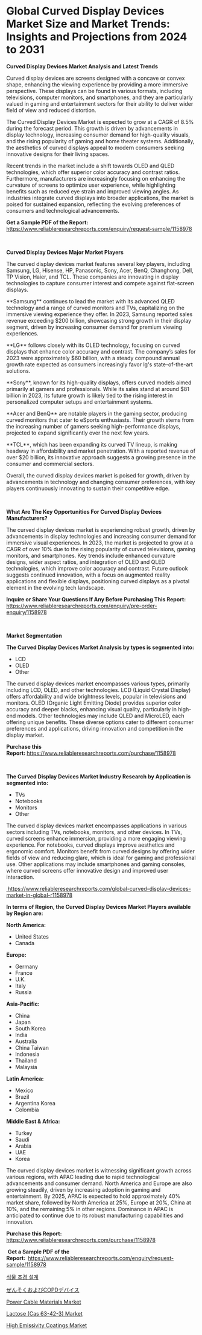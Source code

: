 <p><h1>Global Curved Display Devices Market Size and Market Trends: Insights and Projections from 2024 to 2031</h1></p><p><strong>Curved Display Devices Market Analysis and Latest Trends</strong></p>
<p><p>Curved display devices are screens designed with a concave or convex shape, enhancing the viewing experience by providing a more immersive perspective. These displays can be found in various formats, including televisions, computer monitors, and smartphones, and they are particularly valued in gaming and entertainment sectors for their ability to deliver wider field of view and reduced distortion.</p><p>The Curved Display Devices Market is expected to grow at a CAGR of 8.5% during the forecast period. This growth is driven by advancements in display technology, increasing consumer demand for high-quality visuals, and the rising popularity of gaming and home theater systems. Additionally, the aesthetics of curved displays appeal to modern consumers seeking innovative designs for their living spaces.</p><p>Recent trends in the market include a shift towards OLED and QLED technologies, which offer superior color accuracy and contrast ratios. Furthermore, manufacturers are increasingly focusing on enhancing the curvature of screens to optimize user experience, while highlighting benefits such as reduced eye strain and improved viewing angles. As industries integrate curved displays into broader applications, the market is poised for sustained expansion, reflecting the evolving preferences of consumers and technological advancements.</p></p>
<p><strong>Get a Sample PDF of the Report:&nbsp;</strong> <a href="https://www.reliableresearchreports.com/enquiry/request-sample/1158978">https://www.reliableresearchreports.com/enquiry/request-sample/1158978</a></p>
<p>&nbsp;</p>
<p><strong>Curved Display Devices Major Market Players</strong></p>
<p><p>The curved display devices market features several key players, including Samsung, LG, Hisense, HP, Panasonic, Sony, Acer, BenQ, Changhong, Dell, TP Vision, Haier, and TCL. These companies are innovating in display technologies to capture consumer interest and compete against flat-screen displays.</p><p>**Samsung** continues to lead the market with its advanced QLED technology and a range of curved monitors and TVs, capitalizing on the immersive viewing experience they offer. In 2023, Samsung reported sales revenue exceeding $200 billion, showcasing strong growth in their display segment, driven by increasing consumer demand for premium viewing experiences.</p><p>**LG** follows closely with its OLED technology, focusing on curved displays that enhance color accuracy and contrast. The company’s sales for 2023 were approximately $60 billion, with a steady compound annual growth rate expected as consumers increasingly favor lg's state-of-the-art solutions.</p><p>**Sony**, known for its high-quality displays, offers curved models aimed primarily at gamers and professionals. While its sales stand at around $81 billion in 2023, its future growth is likely tied to the rising interest in personalized computer setups and entertainment systems.</p><p>**Acer and BenQ** are notable players in the gaming sector, producing curved monitors that cater to eSports enthusiasts. Their growth stems from the increasing number of gamers seeking high-performance displays, projected to expand significantly over the next few years.</p><p>**TCL**, which has been expanding its curved TV lineup, is making headway in affordability and market penetration. With a reported revenue of over $20 billion, its innovative approach suggests a growing presence in the consumer and commercial sectors.</p><p>Overall, the curved display devices market is poised for growth, driven by advancements in technology and changing consumer preferences, with key players continuously innovating to sustain their competitive edge.</p></p>
<p>&nbsp;</p>
<p><strong>What Are The Key Opportunities For Curved Display Devices Manufacturers?</strong></p>
<p><p>The curved display devices market is experiencing robust growth, driven by advancements in display technologies and increasing consumer demand for immersive visual experiences. In 2023, the market is projected to grow at a CAGR of over 10% due to the rising popularity of curved televisions, gaming monitors, and smartphones. Key trends include enhanced curvature designs, wider aspect ratios, and integration of OLED and QLED technologies, which improve color accuracy and contrast. Future outlook suggests continued innovation, with a focus on augmented reality applications and flexible displays, positioning curved displays as a pivotal element in the evolving tech landscape.</p></p>
<p><strong>Inquire or Share Your Questions If Any Before Purchasing This Report:</strong> <a href="https://www.reliableresearchreports.com/enquiry/pre-order-enquiry/1158978">https://www.reliableresearchreports.com/enquiry/pre-order-enquiry/1158978</a></p>
<p>&nbsp;</p>
<p><strong>Market Segmentation</strong></p>
<p><strong>The Curved Display Devices Market Analysis by types is segmented into:</strong></p>
<p><ul><li>LCD</li><li>OLED</li><li>Other</li></ul></p>
<p><p>The curved display devices market encompasses various types, primarily including LCD, OLED, and other technologies. LCD (Liquid Crystal Display) offers affordability and wide brightness levels, popular in televisions and monitors. OLED (Organic Light Emitting Diode) provides superior color accuracy and deeper blacks, enhancing visual quality, particularly in high-end models. Other technologies may include QLED and MicroLED, each offering unique benefits. These diverse options cater to different consumer preferences and applications, driving innovation and competition in the display market.</p></p>
<p><strong>Purchase this Report:&nbsp;</strong><a href="https://www.reliableresearchreports.com/purchase/1158978">https://www.reliableresearchreports.com/purchase/1158978</a></p>
<p>&nbsp;</p>
<p><strong>The Curved Display Devices Market Industry Research by Application is segmented into:</strong></p>
<p><ul><li>TVs</li><li>Notebooks</li><li>Monitors</li><li>Other</li></ul></p>
<p><p>The curved display devices market encompasses applications in various sectors including TVs, notebooks, monitors, and other devices. In TVs, curved screens enhance immersion, providing a more engaging viewing experience. For notebooks, curved displays improve aesthetics and ergonomic comfort. Monitors benefit from curved designs by offering wider fields of view and reducing glare, which is ideal for gaming and professional use. Other applications may include smartphones and gaming consoles, where curved screens offer innovative design and improved user interaction.</p></p>
<p><a href="https://www.reliableresearchreports.com/global-curved-display-devices-market-in-global-r1158978">&nbsp;https://www.reliableresearchreports.com/global-curved-display-devices-market-in-global-r1158978</a></p>
<p><strong>In terms of Region, the Curved Display Devices Market Players available by Region are:</strong></p>
<p>
    <p> <strong> North America: </strong>
        <ul>
            <li>United States</li>
            <li>Canada</li>
        </ul>
        </p> 
    <p> <strong> Europe: </strong>
        <ul>
            <li>Germany</li>
            <li>France</li>
            <li>U.K.</li>
            <li>Italy</li>
            <li>Russia</li>
        </ul>
        </p> 
    <p> <strong> Asia-Pacific: </strong>
        <ul>
            <li>China</li>
            <li>Japan</li>
            <li>South Korea</li>
            <li>India</li>
            <li>Australia</li>
            <li>China Taiwan</li>
            <li>Indonesia</li>
            <li>Thailand</li>
            <li>Malaysia</li>
        </ul>
        </p> 
    <p> <strong> Latin America: </strong>
        <ul>
            <li>Mexico</li>
            <li>Brazil</li>
            <li>Argentina Korea</li>
            <li>Colombia</li>
        </ul>
        </p> 
    <p> <strong> Middle East & Africa: </strong>
        <ul>
            <li>Turkey</li>
            <li>Saudi</li>
            <li>Arabia</li>
            <li>UAE</li>
            <li>Korea</li>
        </ul>
    </p>
    </p>
<p><p>The curved display devices market is witnessing significant growth across various regions, with APAC leading due to rapid technological advancements and consumer demand. North America and Europe are also growing steadily, driven by increasing adoption in gaming and entertainment. By 2025, APAC is expected to hold approximately 40% market share, followed by North America at 25%, Europe at 20%, China at 10%, and the remaining 5% in other regions. Dominance in APAC is anticipated to continue due to its robust manufacturing capabilities and innovation.</p></p>
<p><strong>Purchase this Report: </strong><a href="https://www.reliableresearchreports.com/purchase/1158978">https://www.reliableresearchreports.com/purchase/1158978</a></p>
<p>&nbsp;<strong>Get a Sample PDF of the Report:&nbsp;&nbsp;</strong><a href="https://www.reliableresearchreports.com/enquiry/request-sample/1158978">https://www.reliableresearchreports.com/enquiry/request-sample/1158978</a></p>
<p><strong></strong></p>
<p><p><a href="https://medium.com/@joespinka88967/plant-landscape-design-market-%EC%9D%98-%EA%B8%80%EB%A1%9C%EB%B2%8C-%EC%8B%9C%EC%9E%A5-%EA%B0%9C%EC%9A%94%EB%8A%94-%EC%A0%84-%EC%84%B8%EA%B3%84-%EB%B0%8F-%EC%A3%BC%EC%9A%94-%EC%8B%9C%EC%9E%A5%EC%9D%98-%EC%82%B0%EC%97%85%EC%97%90-%EC%98%81%ED%96%A5%EC%9D%84-%EB%AF%B8%EC%B9%98%EB%8A%94-%EC%A3%BC%EC%9A%94-%ED%8A%B8%EB%A0%8C%EB%93%9C%EC%97%90-%EB%8C%80%ED%95%9C-%EB%8F%85%ED%8A%B9%ED%95%9C-%EA%B4%80%EC%A0%90%EC%9D%84-%EC%A0%9C%EA%B3%B5%ED%95%A9%EB%8B%88%EB%8B%A4-5a67a36035b6">식물 조경 설계</a></p><p><a href="https://medium.com/@barbarakss89/asthma-and-copd-devices-market-%E3%81%AE%E3%82%B0%E3%83%AD%E3%83%BC%E3%83%90%E3%83%AB%E5%B8%82%E5%A0%B4%E6%A6%82%E8%A6%81%E3%81%AF-%E4%B8%96%E7%95%8C%E3%81%8A%E3%82%88%E3%81%B3%E4%B8%BB%E8%A6%81%E5%B8%82%E5%A0%B4%E3%81%AB%E3%81%8A%E3%81%91%E3%82%8B%E6%A5%AD%E7%95%8C%E3%81%AB%E5%BD%B1%E9%9F%BF%E3%82%92%E4%B8%8E%E3%81%88%E3%82%8B%E4%B8%BB%E8%A6%81%E3%81%AA%E3%83%88%E3%83%AC%E3%83%B3%E3%83%89%E3%81%AB%E3%81%A4%E3%81%84%E3%81%A6-%E7%8B%AC%E8%87%AA%E3%81%AE%E8%A6%96%E7%82%B9%E3%82%92%E6%8F%90%E4%BE%9B%E3%81%97%E3%81%BE%E3%81%99-43ca75d55851">ぜんそくおよびCOPDデバイス</a></p><p><a href="https://issuu.com/reportprime-2/docs/power-cable-materials-market-size-2_ecef88d1f96fe7">Power Cable Materials Market</a></p><p><a href="https://github.com/ashepherd82/Market-Research-Report-List-6/blob/main/lactose-cas-63-42-3-market.md">Lactose (Cas 63-42-3) Market</a></p><p><a href="https://issuu.com/reportprime-2/docs/high-emissivity-coatings-market-siz_50ef0fcbcccbb3">High Emissivity Coatings Market</a></p></p>
